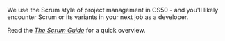 We use the Scrum style of project management in CS50 - and you'll likely encounter Scrum or its variants in your next job as a developer.

Read the [*The Scrum Guide*](https://www.scrum.org/resources/scrum-guide) for a quick overview.

